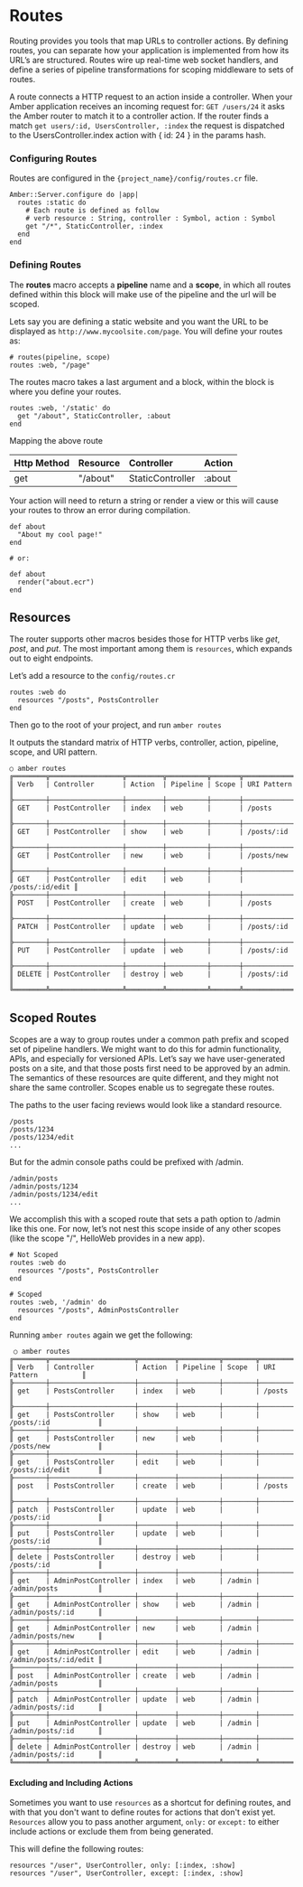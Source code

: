 # Routes

Routing provides you tools that map URLs to controller actions. By defining routes, you can separate how your application is implemented from how its URL’s are structured. Routes wire up real-time web socket handlers, and define a series of pipeline transformations for scoping middleware to sets of routes.

A route connects a HTTP request to an action inside a controller. When your Amber application receives an incoming request for:  `GET /users/24` it asks the Amber router to match it to a controller action. If the router finds a match `get users/:id, UsersController, :index` the request is dispatched to the UsersController.index action with { id: 24 } in the params hash.

### Configuring Routes

Routes are configured in the `{project_name}/config/routes.cr` file.

```crystal
Amber::Server.configure do |app|
  routes :static do
    # Each route is defined as follow
    # verb resource : String, controller : Symbol, action : Symbol
    get "/*", StaticController, :index
  end
end
```

### Defining Routes

The **routes** macro accepts a **pipeline** name and a **scope**, in which all routes defined within this block will make use of the pipeline and the url will be scoped.

Lets say you are defining a static website and you want the URL to be displayed as `http://www.mycoolsite.com/page`. You will define your routes as:

```crystal
# routes(pipeline, scope)
routes :web, "/page"
```

The routes macro takes a last argument and a block, within the block is where you define your routes.

```crystal
routes :web, '/static' do
  get "/about", StaticController, :about
end
```

Mapping the above route

| Http Method | Resource | Controller | Action |
| :--- | :--- | :--- | :--- |
| get | "/about" | StaticController | :about |

Your action will need to return a string or render a view or this will cause your routes to throw an error during compilation.

```crystal
def about
  "About my cool page!"
end

# or:

def about
  render("about.ecr")
end
```

## Resources

The router supports other macros besides those for HTTP verbs like _get_, _post_, and _put_. The most important among them is `resources`, which expands out to eight endpoints.

Let’s add a resource to the `config/routes.cr`

```crystal
routes :web do
  resources "/posts", PostsController
end
```

Then go to the root of your project, and run `amber routes`

It outputs the standard matrix of HTTP verbs, controller, action, pipeline, scope, and URI pattern.

```shell
○ amber routes
╔════════╦══════════════════╦═════════╦══════════╦═══════╦═════════════════╗
║ Verb   | Controller       | Action  | Pipeline | Scope | URI Pattern     ║
╠────────┼──────────────────┼─────────┼──────────┼───────┼─────────────────╣
║ GET    | PostController   | index   | web      |       | /posts          ║
╠────────┼──────────────────┼─────────┼──────────┼───────┼─────────────────╣
║ GET    | PostController   | show    | web      |       | /posts/:id      ║
╠────────┼──────────────────┼─────────┼──────────┼───────┼─────────────────╣
║ GET    | PostController   | new     | web      |       | /posts/new      ║
╠────────┼──────────────────┼─────────┼──────────┼───────┼─────────────────╣
║ GET    | PostController   | edit    | web      |       | /posts/:id/edit ║
╠────────┼──────────────────┼─────────┼──────────┼───────┼─────────────────╣
║ POST   | PostController   | create  | web      |       | /posts          ║
╠────────┼──────────────────┼─────────┼──────────┼───────┼─────────────────╣
║ PATCH  | PostController   | update  | web      |       | /posts/:id      ║
╠────────┼──────────────────┼─────────┼──────────┼───────┼─────────────────╣
║ PUT    | PostController   | update  | web      |       | /posts/:id      ║
╠────────┼──────────────────┼─────────┼──────────┼───────┼─────────────────╣
║ DELETE | PostController   | destroy | web      |       | /posts/:id      ║
╚════════╩══════════════════╩═════════╩══════════╩═══════╩═════════════════╝
```

## Scoped Routes

Scopes are a way to group routes under a common path prefix and scoped set of pipeline handlers. We might want to do this for admin functionality, APIs, and especially for versioned APIs. Let’s say we have user-generated posts on a site, and that those posts first need to be approved by an admin. The semantics of these resources are quite different, and they might not share the same controller. Scopes enable us to segregate these routes.

The paths to the user facing reviews would look like a standard resource.

```shell
/posts
/posts/1234
/posts/1234/edit
...
```

But for the admin console paths could be prefixed with /admin.

```shell
/admin/posts
/admin/posts/1234
/admin/posts/1234/edit
...
```

We accomplish this with a scoped route that sets a path option to /admin like this one. For now, let’s not nest this scope inside of any other scopes (like the scope "/", HelloWeb provides in a new app).

```crystal
# Not Scoped
routes :web do
  resources "/posts", PostsController
end

# Scoped
routes :web, '/admin' do
  resources "/posts", AdminPostsController
end
```

Running `amber routes` again we get the following:

```shell
 ○ amber routes
╔════════╦═════════════════════╦═════════╦══════════╦════════╦═══════════════════════╗
║ Verb   | Controller          | Action  | Pipeline | Scope  | URI Pattern           ║
╠────────┼─────────────────────┼─────────┼──────────┼────────┼───────────────────────╣
║ get    | PostsController     | index   | web      |        | /posts                ║
╠────────┼─────────────────────┼─────────┼──────────┼────────┼───────────────────────╣
║ get    | PostsController     | show    | web      |        | /posts/:id            ║
╠────────┼─────────────────────┼─────────┼──────────┼────────┼───────────────────────╣
║ get    | PostsController     | new     | web      |        | /posts/new            ║
╠────────┼─────────────────────┼─────────┼──────────┼────────┼───────────────────────╣
║ get    | PostsController     | edit    | web      |        | /posts/:id/edit       ║
╠────────┼─────────────────────┼─────────┼──────────┼────────┼───────────────────────╣
║ post   | PostsController     | create  | web      |        | /posts                ║
╠────────┼─────────────────────┼─────────┼──────────┼────────┼───────────────────────╣
║ patch  | PostsController     | update  | web      |        | /posts/:id            ║
╠────────┼─────────────────────┼─────────┼──────────┼────────┼───────────────────────╣
║ put    | PostsController     | update  | web      |        | /posts/:id            ║
╠────────┼─────────────────────┼─────────┼──────────┼────────┼───────────────────────╣
║ delete | PostsController     | destroy | web      |        | /posts/:id            ║
╠────────┼─────────────────────┼─────────┼──────────┼────────┼───────────────────────╣
║ get    | AdminPostController | index   | web      | /admin | /admin/posts          ║
╠────────┼─────────────────────┼─────────┼──────────┼────────┼───────────────────────╣
║ get    | AdminPostController | show    | web      | /admin | /admin/posts/:id      ║
╠────────┼─────────────────────┼─────────┼──────────┼────────┼───────────────────────╣
║ get    | AdminPostController | new     | web      | /admin | /admin/posts/new      ║
╠────────┼─────────────────────┼─────────┼──────────┼────────┼───────────────────────╣
║ get    | AdminPostController | edit    | web      | /admin | /admin/posts/:id/edit ║
╠────────┼─────────────────────┼─────────┼──────────┼────────┼───────────────────────╣
║ post   | AdminPostController | create  | web      | /admin | /admin/posts          ║
╠────────┼─────────────────────┼─────────┼──────────┼────────┼───────────────────────╣
║ patch  | AdminPostController | update  | web      | /admin | /admin/posts/:id      ║
╠────────┼─────────────────────┼─────────┼──────────┼────────┼───────────────────────╣
║ put    | AdminPostController | update  | web      | /admin | /admin/posts/:id      ║
╠────────┼─────────────────────┼─────────┼──────────┼────────┼───────────────────────╣
║ delete | AdminPostController | destroy | web      | /admin | /admin/posts/:id      ║
╚════════╩═════════════════════╩═════════╩══════════╩════════╩═══════════════════════╝
```

#### Excluding and Including Actions

Sometimes you want to use `resources` as a shortcut for defining routes, and with that you don't want to define routes for actions that don't exist yet. `Resources` allow you to pass another argument, `only:` or `except:` to either include actions or exclude them from being generated.

This will define the following routes:

```
resources "/user", UserController, only: [:index, :show]
resources "/user", UserController, except: [:index, :show]
```

